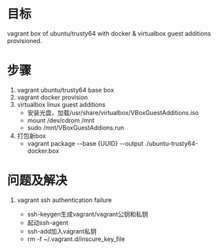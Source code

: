 # 目标
vagrant box of ubuntu/trusty64 with docker & virtualbox guest additions provisioned.

# 步骤
1. vagrant ubuntu/trusty64 base box
2. vagrant docker provision
3. virtualbox linux guest additions
	- 安装光盘，加载/usr/share/virtualbox/VBoxGuestAdditions.iso
	- mount /dev/cdrom /mnt
	- sudo /mnt/VBoxGuestAddions.run
4. 打包新box
	- vagrant package --base {UUID} --output ./ubuntu-trusty64-docker.box

# 问题及解决
1. vagrant ssh authentication failure

	- ssh-keygen生成vagrant/vagrant公钥和私钥
	- 起动ssh-agent
	- ssh-add加入vagrant私钥
	- rm -f ~/.vagrant.d/inscure_key_file
